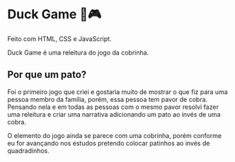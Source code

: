 # Duck Game 🐤🎮
Feito com HTML, CSS e JavaScript.

Duck Game é uma releitura do jogo da cobrinha.

## Por que um pato?

Foi o primeiro jogo que criei e gostaria muito de mostrar o que fiz para uma pessoa membro da família, porém, essa pessoa tem pavor de cobra. Pensando nela e em todas as pessoas com o mesmo pavor resolvi fazer uma releitura e criar uma narrativa adicionando um pato ao invés de uma cobra.

O elemento do jogo ainda se parece com uma cobrinha, porém conforme eu for avançando nos estudos pretendo colocar patinhos ao invés de quadradinhos.
